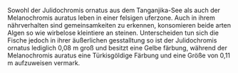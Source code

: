 Sowohl der Julidochromis ornatus aus dem Tanganjika-See als auch der Melanochromis auratus leben in einer felsigen uferzone. Auch in ihrem nährverhalten sind gemeinsamkeiten zu erkennen, konsomieren beide arten Algen so wie wirbelose kleintiere an steinen. Unterscheiden tun sich die Fische jedoch in ihrer äußerlichen gesstalltung so ist der Julidochromis ornatus lediglich 0,08 m groß und besitzt eine Gelbe färbung, während der Melanochromis auratus eine Türkisgöldige Färbung und eine Größe von 0,11 m aufzuweisen vermark.
